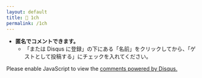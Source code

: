 ```yaml
---
layout: default
title: 💬 1ch
permalink: /1ch
---
```


* **匿名でコメントできます。**
    * 「または Disqus に登録」の下にある「名前」をクリックしてから、「ゲストとして投稿する」にチェックを入れてください。

<div id="disqus_thread"></div>
<script>
    var disqus_config = function () {
    this.page.url = "https://www.yude.jp/1ch";  // Replace PAGE_URL with your page's canonical URL variable
    this.page.identifier = "1ch"; // Replace PAGE_IDENTIFIER with your page's unique identifier variable
    };

    (function() { // DON'T EDIT BELOW THIS LINE
    var d = document, s = d.createElement('script');
    s.src = 'https://yudejp.disqus.com/embed.js';
    s.setAttribute('data-timestamp', +new Date());
    (d.head || d.body).appendChild(s);
    })();
</script>
<noscript>Please enable JavaScript to view the <a href="https://disqus.com/?ref_noscript">comments powered by Disqus.</a></noscript>